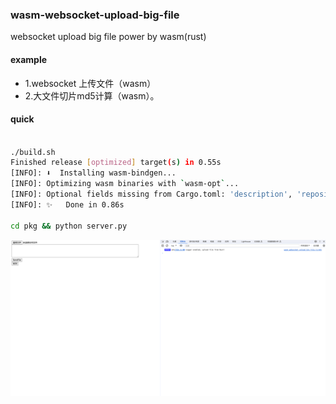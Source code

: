 ### wasm-websocket-upload-big-file
websocket upload big file power by wasm(rust)



#### example



* 1.websocket 上传文件（wasm）
* 2.大文件切片md5计算（wasm）。



#### quick

```bash

./build.sh
Finished release [optimized] target(s) in 0.55s
[INFO]: ⬇️  Installing wasm-bindgen...
[INFO]: Optimizing wasm binaries with `wasm-opt`...
[INFO]: Optional fields missing from Cargo.toml: 'description', 'repository', and 'license'. These are not necessary, but recommended
[INFO]: ✨   Done in 0.86s

cd pkg && python server.py

```



![img.png](img.png)

